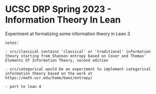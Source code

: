 # UCSC DRP Spring 2023 - Information Theory In Lean

Experiment at formalizing some information theory in Lean 3

```
notes:

- src/classical contains 'classical' or 'traditional' information theory starting from Shannon entropy based on Cover and Thomas' Elements Of Information Theory, second edition

- src/categorical would be an experiment to implement categorical information theory based on the work at https://math.ucr.edu/home/baez/entropy/

- port to lean 4
```